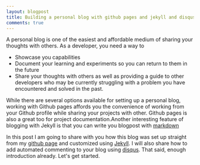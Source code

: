 ```yaml
---
layout: blogpost
title: Building a personal blog with github pages and jekyll and disqus
comments: true
---
```


A personal blog is one of the easiest and affordable medium of sharing your thoughts with others. As a developer, you need a way to
- Showcase you capabilities
- Document your learning and experiments so you can return to them in the future
- Share your thoughts with others as well as providing a guide to other developers who may be currently struggling with a problem you have encountered and solved in the past.

While there are several options available for setting up a personal blog, working with Github pages affords you the convenience of working from your Github profile while sharing your projects with other. Github pages is also a great too for project documentation.Another interesting feature of blogging with Jekyll is that you can write you blogpost with [markdown](http://commonmark.org/help/) 

In this post I am going to share with you how this blog was set up straight from my [github page](https://github.com/EzechukwuJI/ezechukwuji.github.io) and customized using [Jekyll](https://jekyllrb.com/). I will also share how to add automated commenting to your blog using [disqus](https://disqus.com/). That said, enough introduction already. Let's get started.
